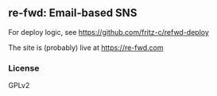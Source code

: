 re-fwd: Email-based SNS
---------

For deploy logic, see https://github.com/fritz-c/refwd-deploy

The site is (probably) live at https://re-fwd.com

### License
GPLv2
